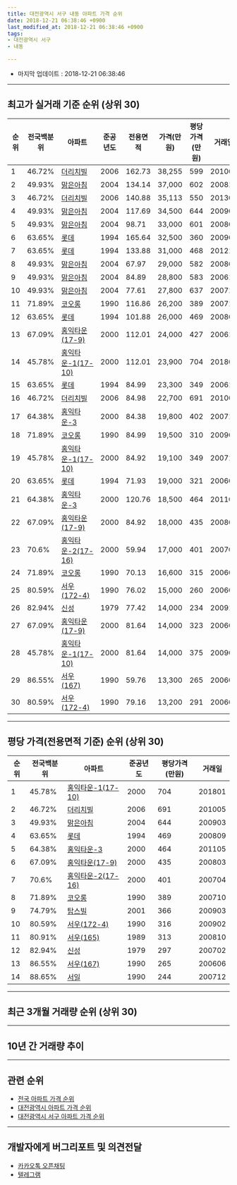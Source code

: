 ```yaml
---
title: 대전광역시 서구 내동 아파트 가격 순위
date: 2018-12-21 06:38:46 +0900
last_modified_at: 2018-12-21 06:38:46 +0900
tags:
- 대전광역시 서구
- 내동

---
```


* 마지막 업데이트 : 2018-12-21 06:38:46

---

## 최고가 실거래 기준 순위 (상위 30)


|순위|전국백분위|아파트|준공년도|전용면적|가격(만원)|평당가격(만원)|거래일|
|---|---|---|---|---|---|---|---|
|1|46.72%|[더리치빌](https://search.naver.com/search.naver?query=%EB%8C%80%EC%A0%84%EA%B4%91%EC%97%AD%EC%8B%9C+%EC%84%9C%EA%B5%AC+%EB%82%B4%EB%8F%99+%EB%8D%94%EB%A6%AC%EC%B9%98%EB%B9%8C)|2006|162.73|38,255|599|201005|
|2|49.93%|[맑은아침](https://search.naver.com/search.naver?query=%EB%8C%80%EC%A0%84%EA%B4%91%EC%97%AD%EC%8B%9C+%EC%84%9C%EA%B5%AC+%EB%82%B4%EB%8F%99+%EB%A7%91%EC%9D%80%EC%95%84%EC%B9%A8)|2004|134.14|37,000|602|200811|
|3|46.72%|[더리치빌](https://search.naver.com/search.naver?query=%EB%8C%80%EC%A0%84%EA%B4%91%EC%97%AD%EC%8B%9C+%EC%84%9C%EA%B5%AC+%EB%82%B4%EB%8F%99+%EB%8D%94%EB%A6%AC%EC%B9%98%EB%B9%8C)|2006|140.88|35,113|550|201303|
|4|49.93%|[맑은아침](https://search.naver.com/search.naver?query=%EB%8C%80%EC%A0%84%EA%B4%91%EC%97%AD%EC%8B%9C+%EC%84%9C%EA%B5%AC+%EB%82%B4%EB%8F%99+%EB%A7%91%EC%9D%80%EC%95%84%EC%B9%A8)|2004|117.69|34,500|644|200903|
|5|49.93%|[맑은아침](https://search.naver.com/search.naver?query=%EB%8C%80%EC%A0%84%EA%B4%91%EC%97%AD%EC%8B%9C+%EC%84%9C%EA%B5%AC+%EB%82%B4%EB%8F%99+%EB%A7%91%EC%9D%80%EC%95%84%EC%B9%A8)|2004|98.71|33,000|601|200801|
|6|63.65%|[롯데](https://search.naver.com/search.naver?query=%EB%8C%80%EC%A0%84%EA%B4%91%EC%97%AD%EC%8B%9C+%EC%84%9C%EA%B5%AC+%EB%82%B4%EB%8F%99+%EB%A1%AF%EB%8D%B0)|1994|165.64|32,500|360|200906|
|7|63.65%|[롯데](https://search.naver.com/search.naver?query=%EB%8C%80%EC%A0%84%EA%B4%91%EC%97%AD%EC%8B%9C+%EC%84%9C%EA%B5%AC+%EB%82%B4%EB%8F%99+%EB%A1%AF%EB%8D%B0)|1994|133.88|31,000|468|201210|
|8|49.93%|[맑은아침](https://search.naver.com/search.naver?query=%EB%8C%80%EC%A0%84%EA%B4%91%EC%97%AD%EC%8B%9C+%EC%84%9C%EA%B5%AC+%EB%82%B4%EB%8F%99+%EB%A7%91%EC%9D%80%EC%95%84%EC%B9%A8)|2004|67.97|29,000|582|200802|
|9|49.93%|[맑은아침](https://search.naver.com/search.naver?query=%EB%8C%80%EC%A0%84%EA%B4%91%EC%97%AD%EC%8B%9C+%EC%84%9C%EA%B5%AC+%EB%82%B4%EB%8F%99+%EB%A7%91%EC%9D%80%EC%95%84%EC%B9%A8)|2004|84.89|28,800|583|200612|
|10|49.93%|[맑은아침](https://search.naver.com/search.naver?query=%EB%8C%80%EC%A0%84%EA%B4%91%EC%97%AD%EC%8B%9C+%EC%84%9C%EA%B5%AC+%EB%82%B4%EB%8F%99+%EB%A7%91%EC%9D%80%EC%95%84%EC%B9%A8)|2004|77.61|27,800|637|200710|
|11|71.89%|[코오롱](https://search.naver.com/search.naver?query=%EB%8C%80%EC%A0%84%EA%B4%91%EC%97%AD%EC%8B%9C+%EC%84%9C%EA%B5%AC+%EB%82%B4%EB%8F%99+%EC%BD%94%EC%98%A4%EB%A1%B1)|1990|116.86|26,200|389|200710|
|12|63.65%|[롯데](https://search.naver.com/search.naver?query=%EB%8C%80%EC%A0%84%EA%B4%91%EC%97%AD%EC%8B%9C+%EC%84%9C%EA%B5%AC+%EB%82%B4%EB%8F%99+%EB%A1%AF%EB%8D%B0)|1994|101.88|26,000|469|200809|
|13|67.09%|[홍익타운(17-9)](https://search.naver.com/search.naver?query=%EB%8C%80%EC%A0%84%EA%B4%91%EC%97%AD%EC%8B%9C+%EC%84%9C%EA%B5%AC+%EB%82%B4%EB%8F%99+%ED%99%8D%EC%9D%B5%ED%83%80%EC%9A%B4%2817-9%29)|2000|112.01|24,000|427|200611|
|14|45.78%|[홍익타운-1(17-10)](https://search.naver.com/search.naver?query=%EB%8C%80%EC%A0%84%EA%B4%91%EC%97%AD%EC%8B%9C+%EC%84%9C%EA%B5%AC+%EB%82%B4%EB%8F%99+%ED%99%8D%EC%9D%B5%ED%83%80%EC%9A%B4-1%2817-10%29)|2000|112.01|23,900|704|201801|
|15|63.65%|[롯데](https://search.naver.com/search.naver?query=%EB%8C%80%EC%A0%84%EA%B4%91%EC%97%AD%EC%8B%9C+%EC%84%9C%EA%B5%AC+%EB%82%B4%EB%8F%99+%EB%A1%AF%EB%8D%B0)|1994|84.99|23,300|349|200612|
|16|46.72%|[더리치빌](https://search.naver.com/search.naver?query=%EB%8C%80%EC%A0%84%EA%B4%91%EC%97%AD%EC%8B%9C+%EC%84%9C%EA%B5%AC+%EB%82%B4%EB%8F%99+%EB%8D%94%EB%A6%AC%EC%B9%98%EB%B9%8C)|2006|84.98|22,700|691|201005|
|17|64.38%|[홍익타운-3](https://search.naver.com/search.naver?query=%EB%8C%80%EC%A0%84%EA%B4%91%EC%97%AD%EC%8B%9C+%EC%84%9C%EA%B5%AC+%EB%82%B4%EB%8F%99+%ED%99%8D%EC%9D%B5%ED%83%80%EC%9A%B4-3)|2000|84.38|19,800|402|200712|
|18|71.89%|[코오롱](https://search.naver.com/search.naver?query=%EB%8C%80%EC%A0%84%EA%B4%91%EC%97%AD%EC%8B%9C+%EC%84%9C%EA%B5%AC+%EB%82%B4%EB%8F%99+%EC%BD%94%EC%98%A4%EB%A1%B1)|1990|84.99|19,500|310|200905|
|19|45.78%|[홍익타운-1(17-10)](https://search.naver.com/search.naver?query=%EB%8C%80%EC%A0%84%EA%B4%91%EC%97%AD%EC%8B%9C+%EC%84%9C%EA%B5%AC+%EB%82%B4%EB%8F%99+%ED%99%8D%EC%9D%B5%ED%83%80%EC%9A%B4-1%2817-10%29)|2000|84.92|19,100|349|200712|
|20|63.65%|[롯데](https://search.naver.com/search.naver?query=%EB%8C%80%EC%A0%84%EA%B4%91%EC%97%AD%EC%8B%9C+%EC%84%9C%EA%B5%AC+%EB%82%B4%EB%8F%99+%EB%A1%AF%EB%8D%B0)|1994|71.93|19,000|321|200603|
|21|64.38%|[홍익타운-3](https://search.naver.com/search.naver?query=%EB%8C%80%EC%A0%84%EA%B4%91%EC%97%AD%EC%8B%9C+%EC%84%9C%EA%B5%AC+%EB%82%B4%EB%8F%99+%ED%99%8D%EC%9D%B5%ED%83%80%EC%9A%B4-3)|2000|120.76|18,500|464|201105|
|22|67.09%|[홍익타운(17-9)](https://search.naver.com/search.naver?query=%EB%8C%80%EC%A0%84%EA%B4%91%EC%97%AD%EC%8B%9C+%EC%84%9C%EA%B5%AC+%EB%82%B4%EB%8F%99+%ED%99%8D%EC%9D%B5%ED%83%80%EC%9A%B4%2817-9%29)|2000|84.92|18,000|435|200803|
|23|70.6%|[홍익타운-2(17-16)](https://search.naver.com/search.naver?query=%EB%8C%80%EC%A0%84%EA%B4%91%EC%97%AD%EC%8B%9C+%EC%84%9C%EA%B5%AC+%EB%82%B4%EB%8F%99+%ED%99%8D%EC%9D%B5%ED%83%80%EC%9A%B4-2%2817-16%29)|2000|59.94|17,000|401|200704|
|24|71.89%|[코오롱](https://search.naver.com/search.naver?query=%EB%8C%80%EC%A0%84%EA%B4%91%EC%97%AD%EC%8B%9C+%EC%84%9C%EA%B5%AC+%EB%82%B4%EB%8F%99+%EC%BD%94%EC%98%A4%EB%A1%B1)|1990|70.13|16,600|315|200606|
|25|80.59%|[서우(172-4)](https://search.naver.com/search.naver?query=%EB%8C%80%EC%A0%84%EA%B4%91%EC%97%AD%EC%8B%9C+%EC%84%9C%EA%B5%AC+%EB%82%B4%EB%8F%99+%EC%84%9C%EC%9A%B0%28172-4%29)|1990|76.02|15,000|260|200605|
|26|82.94%|[신성](https://search.naver.com/search.naver?query=%EB%8C%80%EC%A0%84%EA%B4%91%EC%97%AD%EC%8B%9C+%EC%84%9C%EA%B5%AC+%EB%82%B4%EB%8F%99+%EC%8B%A0%EC%84%B1)|1979|77.42|14,000|234|200910|
|27|67.09%|[홍익타운(17-9)](https://search.naver.com/search.naver?query=%EB%8C%80%EC%A0%84%EA%B4%91%EC%97%AD%EC%8B%9C+%EC%84%9C%EA%B5%AC+%EB%82%B4%EB%8F%99+%ED%99%8D%EC%9D%B5%ED%83%80%EC%9A%B4%2817-9%29)|2000|81.64|14,000|323|200609|
|28|45.78%|[홍익타운-1(17-10)](https://search.naver.com/search.naver?query=%EB%8C%80%EC%A0%84%EA%B4%91%EC%97%AD%EC%8B%9C+%EC%84%9C%EA%B5%AC+%EB%82%B4%EB%8F%99+%ED%99%8D%EC%9D%B5%ED%83%80%EC%9A%B4-1%2817-10%29)|2000|81.64|14,000|375|200905|
|29|86.55%|[서우(167)](https://search.naver.com/search.naver?query=%EB%8C%80%EC%A0%84%EA%B4%91%EC%97%AD%EC%8B%9C+%EC%84%9C%EA%B5%AC+%EB%82%B4%EB%8F%99+%EC%84%9C%EC%9A%B0%28167%29)|1990|59.76|13,300|265|200606|
|30|80.59%|[서우(172-4)](https://search.naver.com/search.naver?query=%EB%8C%80%EC%A0%84%EA%B4%91%EC%97%AD%EC%8B%9C+%EC%84%9C%EA%B5%AC+%EB%82%B4%EB%8F%99+%EC%84%9C%EC%9A%B0%28172-4%29)|1990|79.16|13,200|291|200607|


---

## 평당 가격(전용면적 기준) 순위 (상위 30)


|순위|전국백분위|아파트|준공년도|평당가격(만원)|거래일|
|---|---|---|---|---|---|
|1|45.78%|[홍익타운-1(17-10)](https://search.naver.com/search.naver?query=%EB%8C%80%EC%A0%84%EA%B4%91%EC%97%AD%EC%8B%9C+%EC%84%9C%EA%B5%AC+%EB%82%B4%EB%8F%99+%ED%99%8D%EC%9D%B5%ED%83%80%EC%9A%B4-1%2817-10%29)|2000|704|201801|
|2|46.72%|[더리치빌](https://search.naver.com/search.naver?query=%EB%8C%80%EC%A0%84%EA%B4%91%EC%97%AD%EC%8B%9C+%EC%84%9C%EA%B5%AC+%EB%82%B4%EB%8F%99+%EB%8D%94%EB%A6%AC%EC%B9%98%EB%B9%8C)|2006|691|201005|
|3|49.93%|[맑은아침](https://search.naver.com/search.naver?query=%EB%8C%80%EC%A0%84%EA%B4%91%EC%97%AD%EC%8B%9C+%EC%84%9C%EA%B5%AC+%EB%82%B4%EB%8F%99+%EB%A7%91%EC%9D%80%EC%95%84%EC%B9%A8)|2004|644|200903|
|4|63.65%|[롯데](https://search.naver.com/search.naver?query=%EB%8C%80%EC%A0%84%EA%B4%91%EC%97%AD%EC%8B%9C+%EC%84%9C%EA%B5%AC+%EB%82%B4%EB%8F%99+%EB%A1%AF%EB%8D%B0)|1994|469|200809|
|5|64.38%|[홍익타운-3](https://search.naver.com/search.naver?query=%EB%8C%80%EC%A0%84%EA%B4%91%EC%97%AD%EC%8B%9C+%EC%84%9C%EA%B5%AC+%EB%82%B4%EB%8F%99+%ED%99%8D%EC%9D%B5%ED%83%80%EC%9A%B4-3)|2000|464|201105|
|6|67.09%|[홍익타운(17-9)](https://search.naver.com/search.naver?query=%EB%8C%80%EC%A0%84%EA%B4%91%EC%97%AD%EC%8B%9C+%EC%84%9C%EA%B5%AC+%EB%82%B4%EB%8F%99+%ED%99%8D%EC%9D%B5%ED%83%80%EC%9A%B4%2817-9%29)|2000|435|200803|
|7|70.6%|[홍익타운-2(17-16)](https://search.naver.com/search.naver?query=%EB%8C%80%EC%A0%84%EA%B4%91%EC%97%AD%EC%8B%9C+%EC%84%9C%EA%B5%AC+%EB%82%B4%EB%8F%99+%ED%99%8D%EC%9D%B5%ED%83%80%EC%9A%B4-2%2817-16%29)|2000|401|200704|
|8|71.89%|[코오롱](https://search.naver.com/search.naver?query=%EB%8C%80%EC%A0%84%EA%B4%91%EC%97%AD%EC%8B%9C+%EC%84%9C%EA%B5%AC+%EB%82%B4%EB%8F%99+%EC%BD%94%EC%98%A4%EB%A1%B1)|1990|389|200710|
|9|74.79%|[탑스빌](https://search.naver.com/search.naver?query=%EB%8C%80%EC%A0%84%EA%B4%91%EC%97%AD%EC%8B%9C+%EC%84%9C%EA%B5%AC+%EB%82%B4%EB%8F%99+%ED%83%91%EC%8A%A4%EB%B9%8C)|2001|366|200903|
|10|80.59%|[서우(172-4)](https://search.naver.com/search.naver?query=%EB%8C%80%EC%A0%84%EA%B4%91%EC%97%AD%EC%8B%9C+%EC%84%9C%EA%B5%AC+%EB%82%B4%EB%8F%99+%EC%84%9C%EC%9A%B0%28172-4%29)|1990|316|200902|
|11|80.91%|[서우(165)](https://search.naver.com/search.naver?query=%EB%8C%80%EC%A0%84%EA%B4%91%EC%97%AD%EC%8B%9C+%EC%84%9C%EA%B5%AC+%EB%82%B4%EB%8F%99+%EC%84%9C%EC%9A%B0%28165%29)|1989|313|200810|
|12|82.94%|[신성](https://search.naver.com/search.naver?query=%EB%8C%80%EC%A0%84%EA%B4%91%EC%97%AD%EC%8B%9C+%EC%84%9C%EA%B5%AC+%EB%82%B4%EB%8F%99+%EC%8B%A0%EC%84%B1)|1979|297|200702|
|13|86.55%|[서우(167)](https://search.naver.com/search.naver?query=%EB%8C%80%EC%A0%84%EA%B4%91%EC%97%AD%EC%8B%9C+%EC%84%9C%EA%B5%AC+%EB%82%B4%EB%8F%99+%EC%84%9C%EC%9A%B0%28167%29)|1990|265|200606|
|14|88.65%|[서일](https://search.naver.com/search.naver?query=%EB%8C%80%EC%A0%84%EA%B4%91%EC%97%AD%EC%8B%9C+%EC%84%9C%EA%B5%AC+%EB%82%B4%EB%8F%99+%EC%84%9C%EC%9D%BC)|1990|244|200712|


---

## 최근 3개월 거래량 순위 (상위 30)


<div style="width:100%;">
    <canvas id="deal_count_ranking" height="250"></canvas>
</div>


<script>
new Chart(document.getElementById("deal_count_ranking"), {
    type: 'horizontalBar',
    data: {
        labels: ['맑은아침', '신성', '롯데', '탑스빌', '코오롱', '서우(165)'],
        datasets: [{
            label: '실거래 수',
            data: [41, 9, 8, 7, 2, 1],
            borderColor: "rgba(255, 0, 128, 1)",
            backgroundColor: "rgba(255, 0, 128, 0.5)",
            fill: false,
        }]
    },
    options: {
        responsive: true,
        title: {
            display: true,
            text: '최근 3개월 거래량 순위'
        },
        tooltips: {
            mode: 'index',
            intersect: false,
            callbacks: {
                title: function(tooltipItems, data) {
                    return "실거래 수:";
                },
                label: function(tooltipItem, data) {
                    return data.labels[tooltipItem.index] + ": " + tooltipItem.xLabel;
                }
            }
        },
        hover: {
            mode: 'nearest',
            intersect: true
        },
        scales: {
            xAxes: [{
                display: true,
                scaleLabel: {
                    display: true,
                    labelString: '실거래 수'
                },
                ticks: {
                    suggestedMin: 0,
                }
            }],
            yAxes: [{
                display: true,
                ticks: {
                    autoSkip: false,
                    callback: function(value, index, values) {
                        if (value.length > 15)
                            return value.substr(0, 13) + "...";
                        else
                            return value;
                    }
                },
                scaleLabel: {
                    display: false,
                }
            }]
        }
    }
});

</script>


---

## 10년 간 거래량 추이


<div style="width:100%;">
    <canvas id="deal_progress" height="250"></canvas>
</div>

<script>
new Chart(document.getElementById("deal_progress"), {
    type: 'line',
    data: {
        labels: ['200812','200901','200902','200903','200904','200905','200906','200907','200908','200909','200910','200911','200912','201001','201002','201003','201004','201005','201006','201007','201008','201009','201010','201011','201012','201101','201102','201103','201104','201105','201106','201107','201108','201109','201110','201111','201112','201201','201202','201203','201204','201205','201206','201207','201208','201209','201210','201211','201212','201301','201302','201303','201304','201305','201306','201307','201308','201309','201310','201311','201312','201401','201402','201403','201404','201405','201406','201407','201408','201409','201410','201411','201412','201501','201502','201503','201504','201505','201506','201507','201508','201509','201510','201511','201512','201601','201602','201603','201604','201605','201606','201607','201608','201609','201610','201611','201612','201701','201702','201703','201704','201705','201706','201707','201708','201709','201710','201711','201712','201801','201802','201803','201804','201805','201806','201807','201808','201809','201810','201811','201812'],
        datasets: [{
            label: '실거래 수',
            pointRadius: 1,
            data: [14, 20, 43, 56, 54, 56, 65, 65, 57, 43, 48, 34, 32, 46, 35, 52, 31, 34, 38, 46, 44, 35, 54, 66, 50, 43, 45, 49, 31, 41, 38, 27, 17, 24, 33, 23, 26, 21, 28, 22, 23, 30, 15, 17, 9, 19, 37, 30, 29, 32, 37, 39, 41, 40, 43, 22, 32, 29, 56, 27, 32, 26, 35, 29, 33, 29, 31, 29, 33, 30, 30, 30, 30, 37, 35, 54, 38, 27, 38, 21, 30, 27, 42, 30, 22, 19, 24, 36, 31, 30, 27, 31, 40, 44, 45, 36, 30, 32, 30, 36, 32, 20, 46, 30, 29, 36, 17, 21, 21, 30, 13, 38, 8, 27, 21, 17, 12, 22, 42, 20, 6],
            borderColor: "rgba(255, 201, 14, 1)",
            backgroundColor: "rgba(255, 201, 14, 0.5)",
            fill: true,
        }]
    },
    options: {
        responsive: true,
        title: {
            display: true,
            text: '10년간 거래량 추이'
        },
        tooltips: {
            mode: 'index',
            intersect: false,
        },
        hover: {
            mode: 'nearest',
            intersect: true
        },
        scales: {
            xAxes: [{
                display: true,
                scaleLabel: {
                    display: true,
                    labelString: '년/월'
                }
            }],
            yAxes: [{
                display: true,
                ticks: {
                    suggestedMin: 0,
                },
                scaleLabel: {
                    display: true,
                    labelString: '실거래 수'
                }
            }]
        }
    }
});

</script>


---

## 관련 순위

- [전국 아파트 가격 순위](https://inasie.github.io/apt-ranking/전국)
- [대전광역시 아파트 가격 순위](https://inasie.github.io/apt-ranking/대전광역시)
- [대전광역시 서구 아파트 가격 순위](https://inasie.github.io/apt-ranking/대전광역시-서구)


---

## 개발자에게 버그리포트 및 의견전달

- [카카오톡 오픈채팅](https://open.kakao.com/o/gLJUAP4)
- [텔레그램](https://t.me/inasie)

